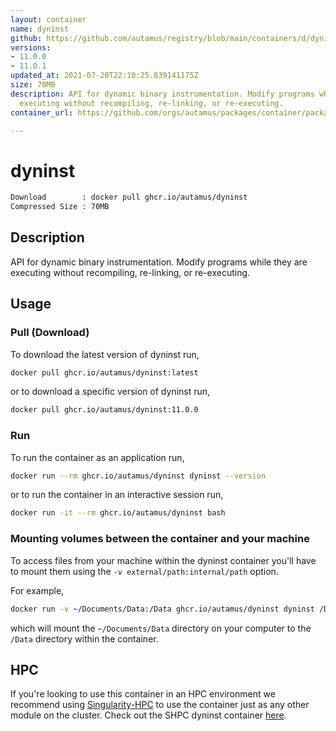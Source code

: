 ```yaml
---
layout: container
name: dyninst
github: https://github.com/autamus/registry/blob/main/containers/d/dyninst/spack.yaml
versions:
- 11.0.0
- 11.0.1
updated_at: 2021-07-20T22:10:25.839141175Z
size: 70MB
description: API for dynamic binary instrumentation. Modify programs while they are
  executing without recompiling, re-linking, or re-executing.
container_url: https://github.com/orgs/autamus/packages/container/package/dyninst

---
```

# dyninst
```bash 
Download        : docker pull ghcr.io/autamus/dyninst
Compressed Size : 70MB
```

## Description
API for dynamic binary instrumentation. Modify programs while they are executing without recompiling, re-linking, or re-executing.

## Usage
### Pull (Download)
To download the latest version of dyninst run,

```bash
docker pull ghcr.io/autamus/dyninst:latest
```

or to download a specific version of dyninst run,

```bash
docker pull ghcr.io/autamus/dyninst:11.0.0
```
### Run
To run the container as an application run,
```bash
docker run --rm ghcr.io/autamus/dyninst dyninst --version
```

or to run the container in an interactive session run,
```bash
docker run -it --rm ghcr.io/autamus/dyninst bash
```

### Mounting volumes between the container and your machine
To access files from your machine within the dyninst container you'll have to mount them using the `-v external/path:internal/path` option.

For example,
```bash
docker run -v ~/Documents/Data:/Data ghcr.io/autamus/dyninst dyninst /Data/myData.csv
```
which will mount the `~/Documents/Data` directory on your computer to the `/Data` directory within the container.

## HPC
If you're looking to use this container in an HPC environment we recommend using [Singularity-HPC](https://singularity-hpc.readthedocs.io) to use the container just as any other module on the cluster. Check out the SHPC dyninst container [here](https://singularityhub.github.io/singularity-hpc/r/ghcr.io-autamus-dyninst/).